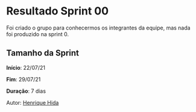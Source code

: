 ﻿---
tag: slowbrows
---
# Resultado Sprint 00
Foi criado o grupo para conhecermos os integrantes da equipe, mas nada foi produzido na sprint 0.

## Tamanho da Sprint

**Início**: 22/07/21

**Fim**: 29/07/21

**Duração**: 7 dias

Autor: [Henrique Hida](https://github.com/HenriqueHida)

